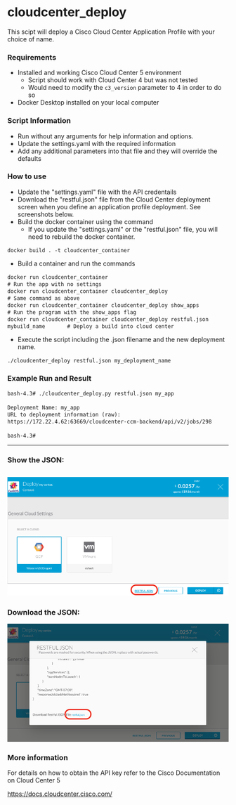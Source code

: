 # cloudcenter_deploy
This scipt will deploy a Cisco Cloud Center Application Profile with your choice of name.  

### Requirements
* Installed and working Cisco Cloud Center 5 environment
    * Script should work with Cloud Center 4 but was not tested
    * Would need to modify the ```c3_version``` parameter to 4 in order to do so
* Docker Desktop installed on your local computer


### Script Information
* Run without any arguments for help information and options.
* Update the settings.yaml with the required information
* Add any additional parameters into that file and they will override the defaults

### How to use
* Update the "settings.yaml" file with the API credentails
* Download the "restful.json" file from the Cloud Center deployment screen when you define an application profile deployment.  See screenshots below.
* Build the docker container using the command
    * If you update the "settings.yaml" or the "restful.json" file, you will need to rebuild the docker container.

```
docker build . -t cloudcenter_container
```

* Build a container and run the commands 
```
docker run cloudcenter_container                                                    # Run the app with no settings
docker run cloudcenter_container cloudcenter_deploy                                 # Same command as above
docker run cloudcenter_container cloudcenter_deploy show_apps                       # Run the program with the show_apps flag
docker run cloudcenter_container cloudcenter_deploy restful.json mybuild_name       # Deploy a build into cloud center
```

* Execute the script including the .json filename and the new deployment name.
```
./cloudcenter_deploy restful.json my_deployment_name
```

### Example Run and Result
```
bash-4.3# ./cloudcenter_deploy.py restful.json my_app

Deployment Name: my_app
URL to deployment information (raw): https://172.22.4.62:63669/cloudcenter-ccm-backend/api/v2/jobs/298

bash-4.3# 
```

---
### Show the JSON:
![alt text][showjson]
---
### Download the JSON:
![alt text][downloadjson]


[showjson]: show_json.png "Show the json"
[downloadjson]: download_json.png "Download the json"

### More information
For details on how to obtain the API key refer to the Cisco Documentation on Cloud Center 5

https://docs.cloudcenter.cisco.com/